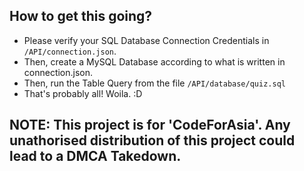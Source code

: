 ## How to get this going?
- Please verify your SQL Database Connection Credentials in `/API/connection.json`.
- Then, create a MySQL Database according to what is written in connection.json.
- Then, run the Table Query from the file `/API/database/quiz.sql`
- That's probably all! Woila. :D

## NOTE: This project is for 'CodeForAsia'. Any unathorised distribution of this project could lead to a DMCA Takedown.  